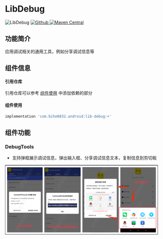 # LibDebug

![LibDebug](https://img.shields.io/badge/AndroidAppFactory-LibDebug-brightgreen)
[ ![Github](https://img.shields.io/badge/Github-LibDebug-brightgreen?style=social) ](https://github.com/bihe0832/AndroidAppFactory/tree/master/LibDebug)
[ ![Maven Central](https://img.shields.io/maven-central/v/com.bihe0832.android/lib-debug) ](https://search.maven.org/artifact/com.bihe0832.android/lib-debug)

## 功能简介

应用调试相关的通用工具，例如分享调试信息等

## 组件信息

#### 引用仓库

引用仓库可以参考 [组件使用](./../start.md) 中添加依赖的部分

#### 组件使用

```groovy
implementation 'com.bihe0832.android:lib-debug:+'
```

## 组件功能

### DebugTools

- 支持弹框展示调试信息，弹出输入框、分享调试信息文本，复制信息到剪切板

<img src="./lib-debug.png"/>

